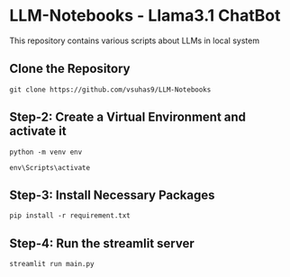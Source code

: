 # LLM-Notebooks - Llama3.1 ChatBot

This repository contains various scripts about LLMs in local system

## Clone the Repository

```
git clone https://github.com/vsuhas9/LLM-Notebooks
```

## Step-2: Create a Virtual Environment and activate it

```
python -m venv env

env\Scripts\activate
```

## Step-3: Install Necessary Packages

```
pip install -r requirement.txt
```

## Step-4: Run the streamlit server

```
streamlit run main.py
```
